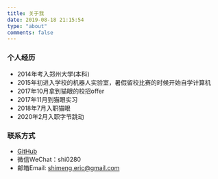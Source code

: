 ```yaml
---
title: 关于我
date: 2019-08-18 21:15:54
type: "about"
comments: false
---
```

### 个人经历

- 2014年考入郑州大学(本科)
- 2015年初进入学校的机器人实验室，暑假留校比赛的时候开始自学计算机
- 2017年10月拿到猫眼的校招offer
- 2017年11月到猫眼实习
- 2018年7月入职猫眼
- 2020年2月入职字节跳动

### 联系方式

- [GitHub](https://github.com/shimeng28)
- 微信WeChat：shi0280
- 邮箱Email: shimeng.eric@gmail.com